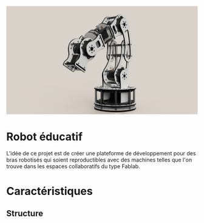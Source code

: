 ![image description](/assemblage.png)

# Robot éducatif

L'idée de ce projet est de créer une plateforme de développement pour des bras robotisés qui soient reproductibles avec des machines telles que l'on trouve dans les espaces collaboratifs du type Fablab.

# Caractéristiques
## Structure


